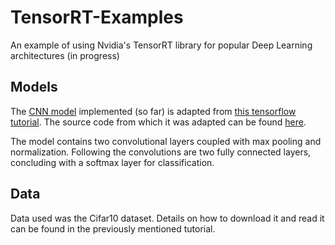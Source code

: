 # TensorRT-Examples
An example of using Nvidia's TensorRT library for popular Deep Learning architectures (in progress)

## Models
The [CNN model](./alexnet.py) implemented (so far) is adapted from [this tensorflow tutorial](https://www.tensorflow.org/tutorials/deep_cnn). The source code from which it was adapted can be found [here](https://github.com/tensorflow/models/tree/master/tutorials/image/cifar10). 

The model contains two convolutional layers coupled with max pooling and normalization. Following the convolutions are two fully connected layers, concluding with a softmax layer for classification. 

## Data
Data used was the Cifar10 dataset. Details on how to download it and read it can be found in the previously mentioned tutorial. 

